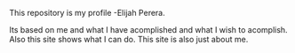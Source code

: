 This repository is my profile -Elijah Perera.

Its based on me and what I have acomplished and what I wish to acomplish. 
Also this site shows what I can do.
This site is also just about me.
